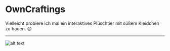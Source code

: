 # OwnCraftings

Vielleicht probiere ich mal ein interaktives Plüschtier mit süßem Kleidchen zu bauen. :blush:

-------------------------------------------------------------------------------------------------------------------
![alt text](https://s8.directupload.net/images/210408/et4n8fok.jpg)
